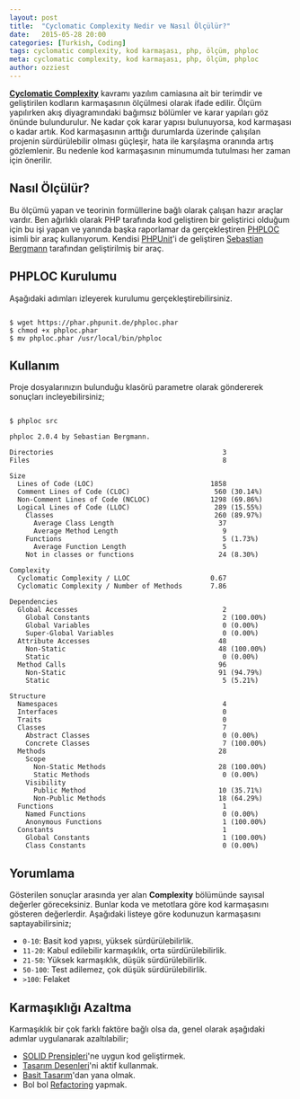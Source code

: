 ```yaml
---
layout: post
title:  "Cyclomatic Complexity Nedir ve Nasıl Ölçülür?"
date:   2015-05-28 20:00
categories: [Turkish, Coding]
tags: cyclomatic complexity, kod karmaşası, php, ölçüm, phploc
meta: cyclomatic complexity, kod karmaşası, php, ölçüm, phploc
author: ozziest
---
```


**[Cyclomatic Complexity](http://en.wikipedia.org/wiki/Cyclomatic_complexity)** kavramı yazılım camiasına ait bir terimdir ve geliştirilen kodların karmaşasının ölçülmesi olarak ifade edilir. Ölçüm yapılırken akış diyagramındaki bağımsız bölümler ve karar yapıları göz önünde bulundurulur. Ne kadar çok karar yapısı bulunuyorsa, kod karmaşası o kadar artık. Kod karmaşasının arttığı durumlarda üzerinde çalışılan projenin sürdürülebilir olması güçleşir, hata ile karşılaşma oranında artış gözlemlenir. Bu nedenle kod karmaşasının minumumda tutulması her zaman için önerilir.

## Nasıl Ölçülür?

Bu ölçümü yapan ve teorinin formüllerine bağlı olarak çalışan hazır araçlar vardır. Ben ağırlıklı olarak PHP tarafında kod geliştiren bir geliştirici olduğum için bu işi yapan ve yanında başka raporlamar da gerçekleştiren [PHPLOC](https://github.com/sebastianbergmann/phploc) isimli bir araç kullanıyorum. Kendisi [PHPUnit](https://github.com/sebastianbergmann/phpunit)'i de geliştiren [Sebastian Bergmann](https://github.com/sebastianbergmann) tarafından geliştirilmiş bir araç. 

## PHPLOC Kurulumu

Aşağıdaki adımları izleyerek kurulumu gerçekleştirebilirsiniz.

<pre><code class="language-bash">
$ wget https://phar.phpunit.de/phploc.phar
$ chmod +x phploc.phar
$ mv phploc.phar /usr/local/bin/phploc
</code></pre>

## Kullanım 

Proje dosyalarınızın bulunduğu klasörü parametre olarak göndererek sonuçları incleyebilirsiniz;

<pre><code class="language-bash">
$ phploc src

phploc 2.0.4 by Sebastian Bergmann.

Directories                                          3
Files                                                8

Size
  Lines of Code (LOC)                             1858
  Comment Lines of Code (CLOC)                     560 (30.14%)
  Non-Comment Lines of Code (NCLOC)               1298 (69.86%)
  Logical Lines of Code (LLOC)                     289 (15.55%)
    Classes                                        260 (89.97%)
      Average Class Length                          37
      Average Method Length                          9
    Functions                                        5 (1.73%)
      Average Function Length                        5
    Not in classes or functions                     24 (8.30%)

Complexity
  Cyclomatic Complexity / LLOC                    0.67
  Cyclomatic Complexity / Number of Methods       7.86

Dependencies
  Global Accesses                                    2
    Global Constants                                 2 (100.00%)
    Global Variables                                 0 (0.00%)
    Super-Global Variables                           0 (0.00%)
  Attribute Accesses                                48
    Non-Static                                      48 (100.00%)
    Static                                           0 (0.00%)
  Method Calls                                      96
    Non-Static                                      91 (94.79%)
    Static                                           5 (5.21%)

Structure
  Namespaces                                         4
  Interfaces                                         0
  Traits                                             0
  Classes                                            7
    Abstract Classes                                 0 (0.00%)
    Concrete Classes                                 7 (100.00%)
  Methods                                           28
    Scope
      Non-Static Methods                            28 (100.00%)
      Static Methods                                 0 (0.00%)
    Visibility
      Public Method                                 10 (35.71%)
      Non-Public Methods                            18 (64.29%)
  Functions                                          1
    Named Functions                                  0 (0.00%)
    Anonymous Functions                              1 (100.00%)
  Constants                                          1
    Global Constants                                 1 (100.00%)
    Class Constants                                  0 (0.00%)
</code></pre>

## Yorumlama

Gösterilen sonuçlar arasında yer alan **Complexity** bölümünde sayısal değerler göreceksiniz. Bunlar koda ve metotlara göre kod karmaşasını gösteren değerlerdir. Aşağıdaki listeye göre kodunuzun karmaşasını saptayabilirsiniz;

* `0-10`: Basit kod yapısı, yüksek sürdürülebilirlik.
* `11-20`: Kabul edilebilir karmaşıklık, orta sürdürülebilirlik.
* `21-50`: Yüksek karmaşıklık, düşük sürdürülebilirlik. 
* `50-100`: Test adilemez, çok düşük sürdürülebilirlik.
* `>100`: Felaket

## Karmaşıklığı Azaltma

Karmaşıklık bir çok farklı faktöre bağlı olsa da, genel olarak aşağıdaki adımlar uygulanarak azaltılabilir;

* [SOLID Prensipleri](http://en.wikipedia.org/wiki/SOLID_%28object-oriented_design%29)'ne uygun kod geliştirmek.
* [Tasarım Desenleri](http://en.wikipedia.org/wiki/Software_design_pattern)'ni aktif kullanmak.
* [Basit Tasarım](http://en.wikipedia.org/wiki/KISS_principle)'dan yana olmak. 
* Bol bol [Refactoring](http://en.wikipedia.org/wiki/Code_refactoring) yapmak.

